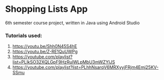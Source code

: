 # Shopping Lists App
6th semester course project, written in Java using Android Studio

### Tutorials used:
1. https://youtu.be/Shh0N45S4hE
2. https://youtu.be/Z-RE1QuUWPg
3. https://youtube.com/playlist?list=PLlkSO32XQLGpF9HzRulWLpMbU3mWZYlJS
4. https://youtube.com/playlist?list=PLhhNsarqV6MRXyyjFRjm4Emj25KV-SSmu
